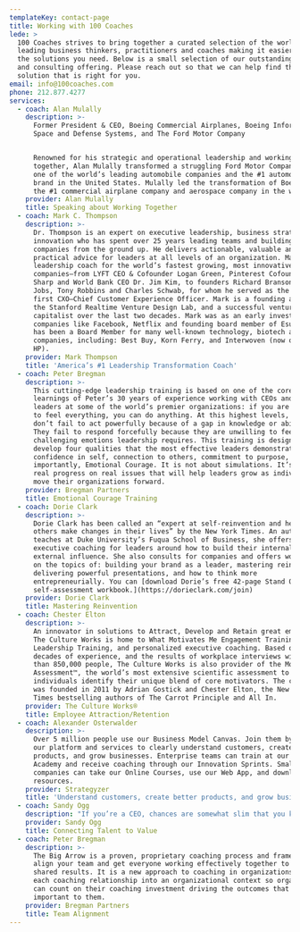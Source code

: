 ```yaml
---
templateKey: contact-page
title: Working with 100 Coaches
lede: >
  100 Coaches strives to bring together a curated selection of the world's
  leading business thinkers, practitioners and coaches making it easier to find
  the solutions you need. Below is a small selection of our outstanding coaching
  and consulting offering. Please reach out so that we can help find the
  solution that is right for you.
email: info@100coaches.com
phone: 212.877.4277
services:
  - coach: Alan Mulally
    description: >-
      Former President & CEO, Boeing Commercial Airplanes, Boeing Information,
      Space and Defense Systems, and The Ford Motor Company


      Renowned for his strategic and operational leadership and working
      together, Alan Mulally transformed a struggling Ford Motor Company into
      one of the world’s leading automobile companies and the #1 automobile
      brand in the United States. Mulally led the transformation of Boeing into
      the #1 commercial airplane company and aerospace company in the world.
    provider: Alan Mulally
    title: Speaking about Working Together
  - coach: Mark C. Thompson
    description: >-
      Dr. Thompson is an expert on executive leadership, business strategy, and
      innovation who has spent over 25 years leading teams and building
      companies from the ground up. He delivers actionable, valuable and
      practical advice for leaders at all levels of an organization. Mark is a
      leadership coach for the world’s fastest growing, most innovative
      companies—from LYFT CEO & Cofounder Logan Green, Pinterest Cofounder Evan
      Sharp and World Bank CEO Dr. Jim Kim, to founders Richard Branson, Steve
      Jobs, Tony Robbins and Charles Schwab, for whom he served as the world’s
      first CXO—Chief Customer Experience Officer. Mark is a founding advisor of
      the Stanford Realtime Venture Design Lab, and a successful venture
      capitalist over the last two decades. Mark was as an early investor in
      companies like Facebook, Netflix and founding board member of Esurance. He
      has been a Board Member for many well-known technology, biotech and retail
      companies, including: Best Buy, Korn Ferry, and Interwoven (now owned by
      HP).
    provider: Mark Thompson
    title: 'America’s #1 Leadership Transformation Coach'
  - coach: Peter Bregman
    description: >-
      This cutting-edge leadership training is based on one of the core
      learnings of Peter’s 30 years of experience working with CEOs and senior
      leaders at some of the world’s premier organizations: if you are willing
      to feel everything, you can do anything. At this highest levels, leaders
      don’t fail to act powerfully because of a gap in knowledge or ability.
      They fail to respond forcefully because they are unwilling to feel the
      challenging emotions leadership requires. This training is designed to
      develop four qualities that the most effective leaders demonstrate:
      confidence in self, connection to others, commitment to purpose, and most
      importantly, Emotional Courage. It is not about simulations. It’s about
      real progress on real issues that will help leaders grow as individuals to
      move their organizations forward.
    provider: Bregman Partners
    title: Emotional Courage Training
  - coach: Dorie Clark
    description: >-
      Dorie Clark has been called an “expert at self-reinvention and helping
      others make changes in their lives” by the New York Times. An author who
      teaches at Duke University’s Fuqua School of Business, she offers
      executive coaching for leaders around how to build their internal and
      external influence. She also consults for companies and offers workshops
      on the topics of: building your brand as a leader, mastering reinvention,
      delivering powerful presentations, and how to think more
      entrepreneurially. You can [download Dorie’s free 42-page Stand Out
      self-assessment workbook.](https://dorieclark.com/join)
    provider: Dorie Clark
    title: Mastering Reinvention
  - coach: Chester Elton
    description: >-
      An innovator in solutions to Attract, Develop and Retain great employees,
      The Culture Works is home to What Motivates Me Engagement Training, All In
      Leadership Training, and personalized executive coaching. Based on two
      decades of experience, and the results of workplace interviews with more
      than 850,000 people, The Culture Works is also provider of the Motivators
      Assessment™, the world’s most extensive scientific assessment to help
      individuals identify their unique blend of core motivators. The company
      was founded in 2011 by Adrian Gostick and Chester Elton, the New York
      Times bestselling authors of The Carrot Principle and All In.
    provider: The Culture Works®
    title: Employee Attraction/Retention
  - coach: Alexander Osterwalder
    description: >-
      Over 5 million people use our Business Model Canvas. Join them by using
      our platform and services to clearly understand customers, create better
      products, and grow businesses. Enterprise teams can train at our Cloud
      Academy and receive coaching through our Innovation Sprints. Smaller
      companies can take our Online Courses, use our Web App, and download free
      resources.
    provider: Strategyzer
    title: 'Understand customers, create better products, and grow businesses'
  - coach: Sandy Ogg
    description: "If you’re a CEO, chances are somewhat slim that you know exactly which roles in your organization are absolutely critical to realizing your company’s value agenda, who you have in them, and how well they are doing.\_Often CEOs believe their job is to set direction and strategy, to orchestrate execution and manage performance. Talent is largely the domain of human resources and the CHRO; value is predominantly the domain of finance and the CFO. Or are they? Rarely do we three C-suite leaders—the CEO, CFO and CHRO—come together to flag the specific roles in our company  that drive value. And even if we do, it is even more rare that we monitor the incumbents in those specific roles for their contributions to value, their level of engagement, and their capacity. Yet their contributions are what we are relying on to secure our performance today and make future growth possible."
    provider: Sandy Ogg
    title: Connecting Talent to Value
  - coach: Peter Bregman
    description: >-
      The Big Arrow is a proven, proprietary coaching process and framework to
      align your team and get everyone working effectively together to achieve
      shared results. It is a new approach to coaching in organizations that put
      each coaching relationship into an organizational context so organizations
      can count on their coaching investment driving the outcomes that are most
      important to them.
    provider: Bregman Partners
    title: Team Alignment
---
```


